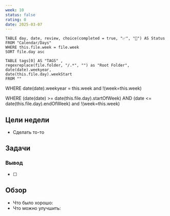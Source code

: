 ```yaml
---
week: 10
status: false
rating: 0
date: 2025-03-07
---
```


```dataview
TABLE day, date, review, choice(completed = true, "✅", "🔄") AS Status
FROM "Calendar/Days" 
WHERE this.file.week = file.week
SORT file.day asc
```

```dataview
TABLE tags[0] AS "TAGS" ,
regexreplace(file.folder, "/.*", "") as "Root Folder",
date(date).weekyear,
date(this.file.day).weekStart
FROM "" 
```

WHERE date(date).weekyear = this.week and !(week=this.week)


WHERE (date(date) >= date(this.file.day).startOfWeek) AND (date <= date(this.file.day).endOfWeek) and !(week=this.week)

## Цели недели

- Сделать то-то

## Задачи

### Вывод

- [ ]


## Обзор

- Что было хорошо:
- Что можно улучшить: